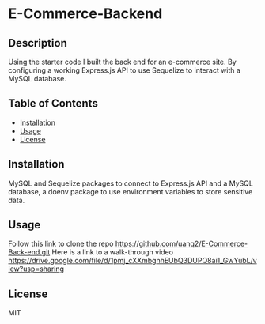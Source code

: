 # E-Commerce-Backend

## Description

Using the starter code I built the back end for an e-commerce site. By configuring a working Express.js API to use Sequelize to interact with a MySQL database.

## Table of Contents

- [Installation](#Installation)
- [Usage](#Usage)
- [License](#License)

## Installation

MySQL and Sequelize packages to connect to Express.js API and a MySQL database, a doenv package to use environment variables to store sensitive data.

## Usage

Follow this link to clone the repo https://github.com/uanq2/E-Commerce-Back-end.git
Here is a link to a walk-through video https://drive.google.com/file/d/1pmj_cXXmbgnhEUbQ3DUPQ8ai1_GwYubL/view?usp=sharing

## License

MIT

